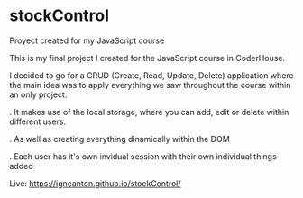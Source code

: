 # stockControl
Proyect created for my JavaScript course

This is my final project I created for the JavaScript course in CoderHouse.

I decided to go for a CRUD (Create, Read, Update, Delete) application where the main idea was to apply everything we saw throughout the course within an only project.

. It makes use of the local storage, where you can add, edit or delete within different users.

. As well as creating everything dinamically within the DOM

. Each user has it's own invidual session with their own individual things added

Live: https://igncanton.github.io/stockControl/
